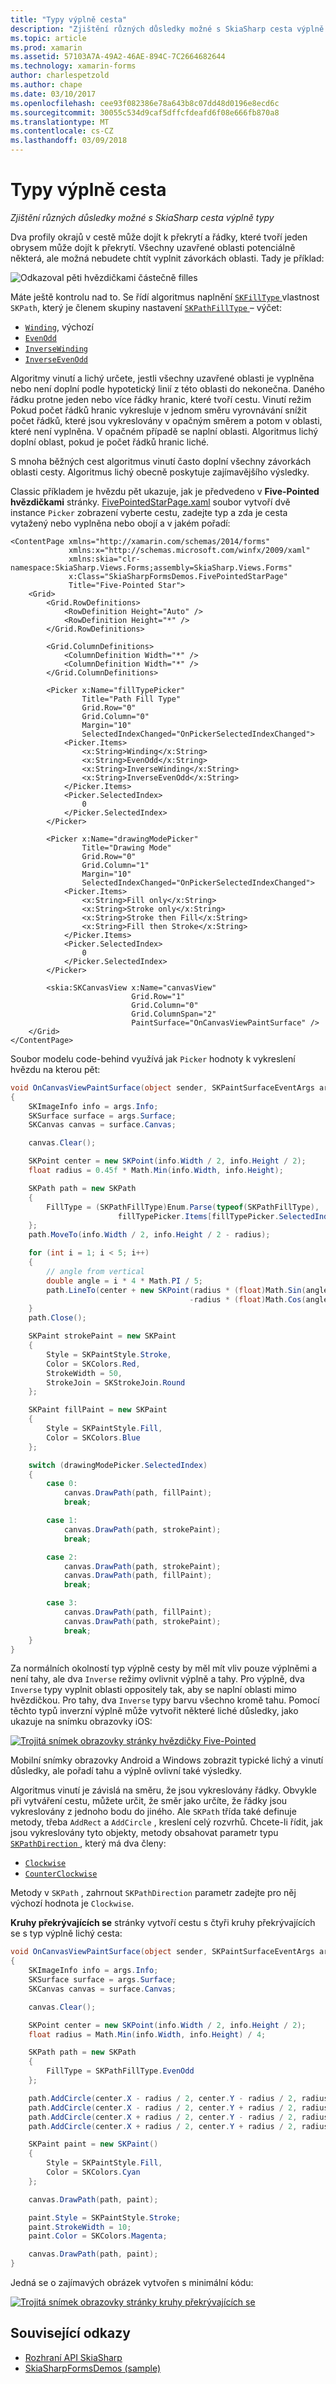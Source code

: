```yaml
---
title: "Typy výplně cesta"
description: "Zjištění různých důsledky možné s SkiaSharp cesta výplně typy"
ms.topic: article
ms.prod: xamarin
ms.assetid: 57103A7A-49A2-46AE-894C-7C2664682644
ms.technology: xamarin-forms
author: charlespetzold
ms.author: chape
ms.date: 03/10/2017
ms.openlocfilehash: cee93f082386e78a643b8c07dd48d0196e8ecd6c
ms.sourcegitcommit: 30055c534d9caf5dffcfdeafd6f08e666fb870a8
ms.translationtype: MT
ms.contentlocale: cs-CZ
ms.lasthandoff: 03/09/2018
---
```

# <a name="the-path-fill-types"></a>Typy výplně cesta

_Zjištění různých důsledky možné s SkiaSharp cesta výplně typy_

Dva profily okrajů v cestě může dojít k překrytí a řádky, které tvoří jeden obrysem může dojít k překrytí. Všechny uzavřené oblasti potenciálně některá, ale možná nebudete chtít vyplnit závorkách oblasti. Tady je příklad:

![](fill-types-images/filltypeexample.png "Odkazoval pěti hvězdičkami částečně filles")

Máte ještě kontrolu nad to. Se řídí algoritmus naplnění [ `SKFillType` ](https://developer.xamarin.com/api/property/SkiaSharp.SKPath.FillType/) vlastnost `SKPath`, který je členem skupiny nastavení [ `SKPathFillType` ](https://developer.xamarin.com/api/type/SkiaSharp.SKPathFillType/) – výčet:

- [`Winding`](https://developer.xamarin.com/api/field/SkiaSharp.SKPathFillType.Winding/), výchozí
- [`EvenOdd`](https://developer.xamarin.com/api/field/SkiaSharp.SKPathFillType.EvenOdd/)
- [`InverseWinding`](https://developer.xamarin.com/api/field/SkiaSharp.SKPathFillType.InverseWinding/)
- [`InverseEvenOdd`](https://developer.xamarin.com/api/field/SkiaSharp.SKPathFillType.InverseEvenOdd/)

Algoritmy vinutí a lichý určete, jestli všechny uzavřené oblasti je vyplněna nebo není doplní podle hypotetický linií z této oblasti do nekonečna. Daného řádku protne jeden nebo více řádky hranic, které tvoří cestu. Vinutí režim Pokud počet řádků hranic vykresluje v jednom směru vyrovnávání snížit počet řádků, které jsou vykreslovány v opačným směrem a potom v oblasti, které není vyplněna. V opačném případě se naplní oblasti. Algoritmus lichý doplní oblast, pokud je počet řádků hranic liché.

S mnoha běžných cest algoritmus vinutí často doplní všechny závorkách oblasti cesty. Algoritmus lichý obecně poskytuje zajímavějšího výsledky.

Classic příkladem je hvězdu pět ukazuje, jak je předvedeno v **Five-Pointed hvězdičkami** stránky. [FivePointedStarPage.xaml](https://github.com/xamarin/xamarin-forms-samples/blob/master/SkiaSharpForms/SkiaSharpFormsDemos/SkiaSharpFormsDemos/SkiaSharpFormsDemos/LinesAndPaths/FivePointedStarPage.xaml) soubor vytvoří dvě instance `Picker` zobrazení vyberte cestu, zadejte typ a zda je cesta vytažený nebo vyplněna nebo obojí a v jakém pořadí:

```xaml
<ContentPage xmlns="http://xamarin.com/schemas/2014/forms"
             xmlns:x="http://schemas.microsoft.com/winfx/2009/xaml"
             xmlns:skia="clr-namespace:SkiaSharp.Views.Forms;assembly=SkiaSharp.Views.Forms"
             x:Class="SkiaSharpFormsDemos.FivePointedStarPage"
             Title="Five-Pointed Star">
    <Grid>
        <Grid.RowDefinitions>
            <RowDefinition Height="Auto" />
            <RowDefinition Height="*" />
        </Grid.RowDefinitions>

        <Grid.ColumnDefinitions>
            <ColumnDefinition Width="*" />
            <ColumnDefinition Width="*" />
        </Grid.ColumnDefinitions>

        <Picker x:Name="fillTypePicker"
                Title="Path Fill Type"
                Grid.Row="0"
                Grid.Column="0"
                Margin="10"
                SelectedIndexChanged="OnPickerSelectedIndexChanged">
            <Picker.Items>
                <x:String>Winding</x:String>
                <x:String>EvenOdd</x:String>
                <x:String>InverseWinding</x:String>
                <x:String>InverseEvenOdd</x:String>
            </Picker.Items>
            <Picker.SelectedIndex>
                0
            </Picker.SelectedIndex>
        </Picker>

        <Picker x:Name="drawingModePicker"
                Title="Drawing Mode"
                Grid.Row="0"
                Grid.Column="1"
                Margin="10"
                SelectedIndexChanged="OnPickerSelectedIndexChanged">
            <Picker.Items>
                <x:String>Fill only</x:String>
                <x:String>Stroke only</x:String>
                <x:String>Stroke then Fill</x:String>
                <x:String>Fill then Stroke</x:String>
            </Picker.Items>
            <Picker.SelectedIndex>
                0
            </Picker.SelectedIndex>
        </Picker>

        <skia:SKCanvasView x:Name="canvasView"
                           Grid.Row="1"
                           Grid.Column="0"
                           Grid.ColumnSpan="2"
                           PaintSurface="OnCanvasViewPaintSurface" />
    </Grid>
</ContentPage>
```

Soubor modelu code-behind využívá jak `Picker` hodnoty k vykreslení hvězdu na kterou pět:

```csharp
void OnCanvasViewPaintSurface(object sender, SKPaintSurfaceEventArgs args)
{
    SKImageInfo info = args.Info;
    SKSurface surface = args.Surface;
    SKCanvas canvas = surface.Canvas;

    canvas.Clear();

    SKPoint center = new SKPoint(info.Width / 2, info.Height / 2);
    float radius = 0.45f * Math.Min(info.Width, info.Height);

    SKPath path = new SKPath
    {
        FillType = (SKPathFillType)Enum.Parse(typeof(SKPathFillType),
                        fillTypePicker.Items[fillTypePicker.SelectedIndex])
    };
    path.MoveTo(info.Width / 2, info.Height / 2 - radius);

    for (int i = 1; i < 5; i++)
    {
        // angle from vertical
        double angle = i * 4 * Math.PI / 5;
        path.LineTo(center + new SKPoint(radius * (float)Math.Sin(angle),
                                        -radius * (float)Math.Cos(angle)));
    }
    path.Close();

    SKPaint strokePaint = new SKPaint
    {
        Style = SKPaintStyle.Stroke,
        Color = SKColors.Red,
        StrokeWidth = 50,
        StrokeJoin = SKStrokeJoin.Round
    };

    SKPaint fillPaint = new SKPaint
    {
        Style = SKPaintStyle.Fill,
        Color = SKColors.Blue
    };

    switch (drawingModePicker.SelectedIndex)
    {
        case 0:
            canvas.DrawPath(path, fillPaint);
            break;

        case 1:
            canvas.DrawPath(path, strokePaint);
            break;

        case 2:
            canvas.DrawPath(path, strokePaint);
            canvas.DrawPath(path, fillPaint);
            break;

        case 3:
            canvas.DrawPath(path, fillPaint);
            canvas.DrawPath(path, strokePaint);
            break;
    }
}
```

Za normálních okolností typ výplně cesty by měl mít vliv pouze výplněmi a není tahy, ale dva `Inverse` režimy ovlivnit výplně a tahy. Pro výplně, dva `Inverse` typy vyplnit oblasti oppositely tak, aby se naplní oblasti mimo hvězdičkou. Pro tahy, dva `Inverse` typy barvu všechno kromě tahu. Pomocí těchto typů inverzní výplně může vytvořit některé liché důsledky, jako ukazuje na snímku obrazovky iOS:

[![](fill-types-images/fivepointedstar-small.png "Trojitá snímek obrazovky stránky hvězdičky Five-Pointed")](fill-types-images/fivepointedstar-large.png#lightbox "Trojitá snímek obrazovky stránky Five-Pointed hvězdičkou")

Mobilní snímky obrazovky Android a Windows zobrazit typické lichý a vinutí důsledky, ale pořadí tahu a výplně ovlivní také výsledky.

Algoritmus vinutí je závislá na směru, že jsou vykreslovány řádky. Obvykle při vytváření cestu, můžete určit, že směr jako určíte, že řádky jsou vykreslovány z jednoho bodu do jiného. Ale `SKPath` třída také definuje metody, třeba `AddRect` a `AddCircle` , kreslení celý rozvrhů. Chcete-li řídit, jak jsou vykreslovány tyto objekty, metody obsahovat parametr typu [ `SKPathDirection` ](https://developer.xamarin.com/api/type/SkiaSharp.SKPathDirection/), který má dva členy:

- [`Clockwise`](https://developer.xamarin.com/api/field/SkiaSharp.SKPathDirection.Clockwise/)
- [`CounterClockwise`](https://developer.xamarin.com/api/field/SkiaSharp.SKPathDirection.CounterClockwise/)

Metody v `SKPath` , zahrnout `SKPathDirection` parametr zadejte pro něj výchozí hodnota je `Clockwise`.

**Kruhy překrývajících se** stránky vytvoří cestu s čtyři kruhy překrývajících se s typ výplně lichý cesta:

```csharp
void OnCanvasViewPaintSurface(object sender, SKPaintSurfaceEventArgs args)
{
    SKImageInfo info = args.Info;
    SKSurface surface = args.Surface;
    SKCanvas canvas = surface.Canvas;

    canvas.Clear();

    SKPoint center = new SKPoint(info.Width / 2, info.Height / 2);
    float radius = Math.Min(info.Width, info.Height) / 4;

    SKPath path = new SKPath
    {
        FillType = SKPathFillType.EvenOdd
    };

    path.AddCircle(center.X - radius / 2, center.Y - radius / 2, radius);
    path.AddCircle(center.X - radius / 2, center.Y + radius / 2, radius);
    path.AddCircle(center.X + radius / 2, center.Y - radius / 2, radius);
    path.AddCircle(center.X + radius / 2, center.Y + radius / 2, radius);

    SKPaint paint = new SKPaint()
    {
        Style = SKPaintStyle.Fill,
        Color = SKColors.Cyan
    };

    canvas.DrawPath(path, paint);

    paint.Style = SKPaintStyle.Stroke;
    paint.StrokeWidth = 10;
    paint.Color = SKColors.Magenta;

    canvas.DrawPath(path, paint);
}
```

Jedná se o zajímavých obrázek vytvořen s minimální kódu:

[![](fill-types-images/overlappingcircles-small.png "Trojitá snímek obrazovky stránky kruhy překrývajících se")](fill-types-images/overlappingcircles-large.png#lightbox "Trojitá snímek obrazovky stránky kruhy překrývajících se")


## <a name="related-links"></a>Související odkazy

- [Rozhraní API SkiaSharp](https://developer.xamarin.com/api/root/SkiaSharp/)
- [SkiaSharpFormsDemos (sample)](https://developer.xamarin.com/samples/xamarin-forms/SkiaSharpForms/SkiaSharpFormsDemos/)
